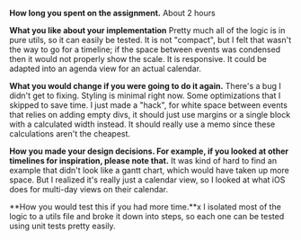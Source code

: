 **How long you spent on the assignment.**
About 2 hours

**What you like about your implementation**
Pretty much all of the logic is in pure utils, so it can easily be tested. It is not "compact", but I felt that wasn't the way to go for a timeline; if the space between events was condensed then it would not properly show the scale. It is responsive. It could be adapted into an agenda view for an actual calendar.

**What you would change if you were going to do it again.**
There's a bug I didn't get to fixing. Styling is minimal right now. Some optimizations that I skipped to save time. I just made a "hack", for white space between events that relies on adding empty divs, it should just use margins or a single block with a calculated width instead. It should really use a memo since these calculations aren't the cheapest.

**How you made your design decisions. For example, if you looked at other timelines for inspiration, please note that.**
It was kind of hard to find an example that didn't look like a gantt chart, which would have taken up more space. But I realized it's really just a calendar view, so I looked at what iOS does for multi-day views on their calendar.

**How you would test this if you had more time.**x
I isolated most of the logic to a utils file and broke it down into steps, so each one can be tested using unit tests pretty easily.
